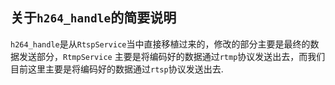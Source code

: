 ## 关于`h264_handle`的简要说明

`h264_handle`是从`RtspService`当中直接移植过来的，修改的部分主要是最终的数据发送部分，`RtmpService`
主要是将编码好的数据通过`rtmp`协议发送出去，而我们目前这里主要是将编码好的数据通过`rtsp`协议发送出去.